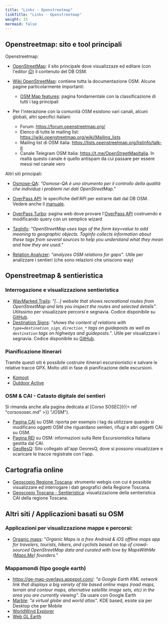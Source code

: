 ```yaml
---
title: "Links - Openstreetmap"
linkTitle: "Links - Openstreetmap"
weight: 15
mermaid: false
---
```


## Openstreetmap: sito e tool principali

Openstreetmap:

- [OpenStreetMap]: il sito principale dove visualizzaze ed editare (con l'editor [iD]) il contenuto del DB OSM.
- [Wiki OpenStreetMap]: contiene tutta la documentazione OSM. Alcune pagine particolarmente importanti:
  - [OSM Map features]: pagina fondamentale con la classificazione di tutti i tag principali

- Per l'interazione con la comunità OSM esistono vari canali, alcuni globali, altri specifici italiani:
  - Forum: <https://forum.openstreetmap.org/>
  - Elenco di tutte le mailing list: <https://wiki.openstreetmap.org/wiki/Mailing_lists>
  - Mailing list di OSM italia: <https://lists.openstreetmap.org/listinfo/talk-it>
  - Canale Telegram OSM Italia: <https://t.me/OpenStreetMapItalia>. In realtà questo canale è quello antispam da cui passare per essere messi nel canale vero

Altri siti principali:

- [Osmose-QA]: _"Osmose-QA è uno strumento per il controllo della qualità che individua i problemi nei dati OpenStreetMap."_

- [OverPass API]: le specifiche dell'API per estrarre dati dal DB OSM. Vedere anche il [manuale](https://dev.overpass-api.de/overpass-doc/en/index.html).
- [OverPass Turbo]: pagina web dove provare l'[OverPass API] costruendo e modificando query con un semplice wizard
- [TagInfo]: _"OpenStreetMap uses tags of the form key=value to add meaning to geographic objects. Taginfo collects information about these tags from several sources to help you understand what they mean and how they are used."_
- [Relation Analyzer]: _"analyzes OSM relations for gaps"_. Utile per analizzare i sentieri (che sono relazioni che uniscono way)


## Openstreetmap & sentieristica

### Interrogazione e visualizzazione sentieristica

- [WayMarked Trails]: _"[...] website that shows recreational routes from OpenStreetMap and lets you inspect the routes and selected details"_. Utilissimo per visualizzare percorsi e segnavia. Codice disponibile su [GitHub](https://github.com/waymarkedtrails).
- [Destination Signs]: _"shows the content of relations with `type=destination_sign`, `direction_*` tags on guideposts as well as `destination` tags on highways and guideposts."_. Utile per visualizzare i segnavia. Codice disponibile su [GitHub](https://github.com/mueschel/OsmDestinationSigns).

### Pianificazione itinerari

Tramite questi siti è possibile costruire itinerari escursionistici e salvare le relative tracce GPX. Molto utili in fase di pianificazione delle escursioni.

- [Komoot]
- [Outdoor Active]

### OSM & CAI - Catasto digitale dei sentieri

Si rimanda anche alla pagina dedicata al [Corso SOSEC]({{< ref "corsososec.md" >}} "JOSM").

- [Pagina CAI] su OSM: riporta per esempio i tag da utilizzare quando si modificano oggetti OSM che riguardano sentieri, rifugi e altri oggetti CAI su OSM.
- [Pagina REI] su OSM: informazioni sulla Rete Escursionistica Italiana gestita dal CAI.
- [GeoResQ]: Sito collegato all'app GeoresQ, dove si possono visualizzare e scaricare le tracce registrate con l'app.

## Cartografia online

- [Geoscopio Regione Toscana]: strumento webgis con cui è possibile visualizzare ed interrogare i dati geografici della Regione Toscana.
- [Geoscopio Toscana - Sentieristica]: visualizzazione della sentieristica CAI della regione Toscana.

## Altri siti / Applicazioni basati su OSM

### Applicazioni per visualizzazione mappe e percorsi:

- [Organic maps](https://organicmaps.app/): "_Organic Maps is a free Android & iOS offline maps app for travelers, tourists, hikers, and cyclists based on top of crowd-sourced OpenStreetMap data and curated with love by MapsWithMe ([Maps.Me](https://maps.me/)) founders."_

### Mappamondi (tipo google earth)

- <https://ge-map-overlays.appspot.com/>: _"a Google Earth KML network link that displays a big variety of tile based online maps (road maps, terrain and contour maps, alternative satellite image sets, etc) in the area you are currently viewing"_. Da usare con Google Earth
- [Marble](https://marble.kde.org/): _"a virtual globe and world atlas"_. KDE based, esiste sia per Desktop che per Mobile
- [WorldWind Explorer](https://worldwind.earth/explorer/)
- [Web GL Earth](https://www.webglearth.com/)

[OpenStreetMap]:https://www.openstreetmap.org/
[iD]:https://wiki.openstreetmap.org/wiki/ID
[Wiki OpenStreetMap]:https://wiki.openstreetmap.org/wiki/Main_Page
[OSM Map features]:https://wiki.openstreetmap.org/wiki/Map_features
[Osmose-QA]:http://osmose.openstreetmap.fr/
[OverPass API]: https://dev.overpass-api.de/overpass-doc/en/
[OverPass Turbo]: https://overpass-turbo.eu/
[TagInfo]: https://taginfo.openstreetmap.org/
[Relation Analyzer]:http://ra.osmsurround.org/index

[WayMarked Trails]: https://waymarkedtrails.org/
[Destination Signs]:http://osm.mueschelsoft.de/destinationsign/example/index.htm

[Komoot]:https://www.komoot.com/
[Outdoor Active]:https://www.outdooractive.com/it/mypage/

[GeoResQ]: https://www.georesq.it/
[Pagina CAI]:https://wiki.openstreetmap.org/wiki/IT:CAI
[Pagina REI]:https://wiki.openstreetmap.org/wiki/REI

[Geoscopio Regione Toscana]:https://www.regione.toscana.it/-/geoscopio
[Geoscopio Toscana - Sentieristica]:http://www502.regione.toscana.it/geoscopio/sentieristica.html